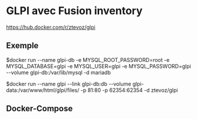 # GLPI avec Fusion inventory

https://hub.docker.com/r/ztevoz/glpi

## Exemple


$docker run --name glpi-db  -e MYSQL_ROOT_PASSWORD=root -e MYSQL_DATABASE=glpi -e MYSQL_USER=glpi -e MYSQL_PASSWORD=glpi --volume glpi-db:/var/lib/mysql  -d mariadb

$docker run --name glpi --link glpi-db:db --volume glpi-data:/var/www/html/glpi/files/ -p 81:80 -p 62354:62354  -d ztevoz/glpi

## Docker-Compose